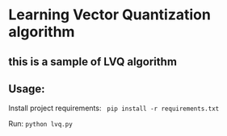 # Learning Vector Quantization algorithm

## this is a sample of LVQ algorithm


## Usage:

Install project requirements:
` pip install -r requirements.txt`

Run:
`python lvq.py`


